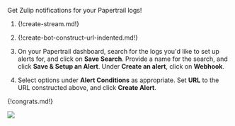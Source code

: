 Get Zulip notifications for your Papertrail logs!

1. {!create-stream.md!}

1. {!create-bot-construct-url-indented.md!}

1. On your Papertrail dashboard, search for the logs you'd like
   to set up alerts for, and click on **Save Search**. Provide a
   name for the search, and click **Save & Setup an Alert**.
   Under **Create an alert**, click on **Webhook**.

1. Select options under **Alert Conditions** as appropriate.
   Set **URL** to the URL constructed above, and click
   **Create Alert**.

{!congrats.md!}

![](/static/images/integrations/papertrail/001.png)
